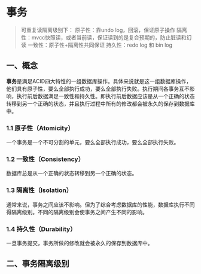 # 事务

> 可重复读隔离级别下： 原子性：靠undo log，回滚，保证原子操作 隔离性：mvcc快照读，或者当前读，保证读到的是复合预期的，防止脏读和幻读 一致性：原子性+隔离性共同保证 持久性：redo log 和 bin log

## 一、概念

**事务**是满足ACID四大特性的一组数据库操作。具体来说就是这一组数据库操作，他们具有原子性，要么全部执行成功，要么全部执行失败。执行期间各事务互不影响，执行前后数据满足一致性和持久性。即执行前后数据应该是从一个正确的状态转移到另一个正确的状态，并且执行过程中所有的修改都会被永久的保存到数据库中。

### 1.1 原子性（Atomicity）

一个事务是一个不可分割的单元，要么全部执行成功，要么全部执行失败。

### 1.2 一致性（Consistency）

数据库总是从一个正确的状态转移到另一个正确的状态。

### 1.3 隔离性（Isolation）

通常来说，事务之间应该不影响。但为了综合考虑数据库的性能，数据库执行不同得隔离级别。不同的隔离级别会使事务之间产生不同的影响。

### 1.4 持久性（Durability）

一旦事务提交，事务所做的修改就会被永久的保存到数据库中。

## 二、事务隔离级别